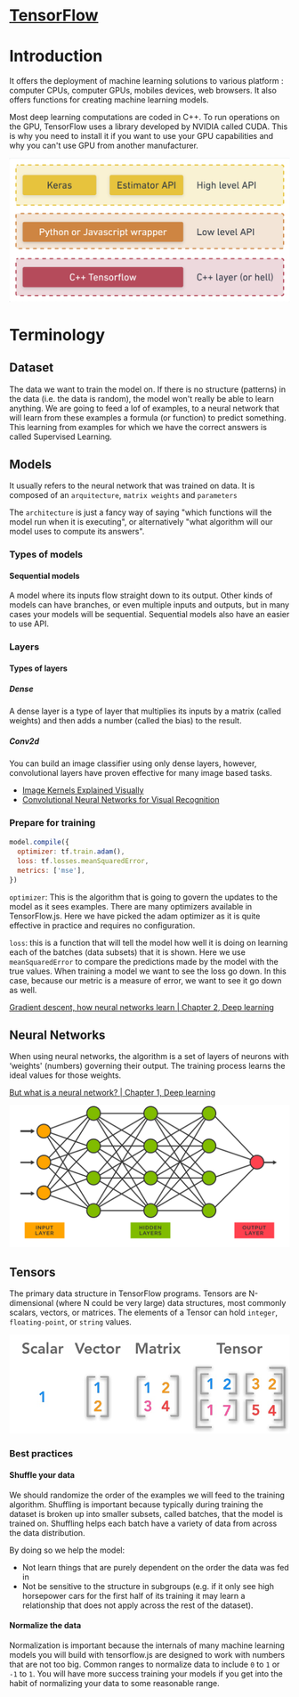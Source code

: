 # [TensorFlow](https://www.tensorflow.org/)

# Introduction

It offers the deployment of machine learning solutions to various platform : computer CPUs, computer GPUs, mobiles devices, web browsers. 
It also offers functions for creating machine learning models. 

Most deep learning computations are coded in C++. 
To run operations on the GPU, TensorFlow uses a library developed by NVIDIA called CUDA.
This is why you need to install it if you want to use your GPU capabilities and why you can't use GPU from another manufacturer. 

![Tensorflow arquitecture](./imgs/tensorflow_arquitecture.png)

# Terminology

## Dataset

The data we want to train the model on.
If there is no structure (patterns) in the data (i.e. the data is random), the model won't really be able to learn anything.
We are going to feed a lof of examples, to a neural network that will learn from these examples a formula (or function) to predict something. This learning from examples for which we have the correct answers is called Supervised Learning.

## Models

It usually refers to the neural network that was trained on data. 
It is composed of an `arquitecture`, `matrix weights` and `parameters`

The `architecture` is just a fancy way of saying "which functions will the model run when it is executing",
or alternatively "what algorithm will our model uses to compute its answers".

### Types of models

#### Sequential models

A model where its inputs flow straight down to its output.
Other kinds of models can have branches, or even multiple inputs and outputs, but in many cases your models will be sequential.
Sequential models also have an easier to use API.

### Layers

#### Types of layers

##### Dense

A dense layer is a type of layer that multiplies its inputs by a matrix (called weights) and then adds a number (called the bias) to the result.

##### Conv2d

You can build an image classifier using only dense layers, however, convolutional layers have proven effective for many image based tasks.

- [Image Kernels Explained Visually](https://setosa.io/ev/image-kernels/)
- [Convolutional Neural Networks for Visual Recognition](https://cs231n.github.io/convolutional-networks/)

### Prepare for training

```js
model.compile({
  optimizer: tf.train.adam(),
  loss: tf.losses.meanSquaredError,
  metrics: ['mse'],
})
```

`optimizer`: This is the algorithm that is going to govern the updates to the model as it sees examples.
There are many optimizers available in TensorFlow.js.
Here we have picked the adam optimizer as it is quite effective in practice and requires no configuration.

`loss`: this is a function that will tell the model how well it is doing on learning each of the batches (data subsets) that it is shown.
Here we use `meanSquaredError` to compare the predictions made by the model with the true values.
When training a model we want to see the loss go down. In this case, because our metric is a measure of error, we want to see it go down as well.

[Gradient descent, how neural networks learn | Chapter 2, Deep learning](https://www.youtube.com/watch?v=IHZwWFHWa-w&ab_channel=3Blue1Brown)

## Neural Networks

When using neural networks, the algorithm is a set of layers of neurons with ‘weights' (numbers) governing their output. The training process learns the ideal values for those weights.

[But what is a neural network? | Chapter 1, Deep learning](https://www.youtube.com/watch?v=aircAruvnKk&t=963s&ab_channel=3Blue1Brown)

![Neural Network](./imgs/neutral-network-diagram.svg)

## Tensors

The primary data structure in TensorFlow programs.
Tensors are N-dimensional (where N could be very large) data structures, most commonly scalars, vectors, or matrices.
The elements of a Tensor can hold `integer`, `floating-point`, or `string` values.

![Neural Network](./imgs/scalar-vector-matrix-tensor.jpeg)

### Best practices

#### Shuffle your data

We should randomize the order of the examples we will feed to the training algorithm.
Shuffling is important because typically during training the dataset is broken up into smaller subsets, called batches, that the model is trained on.
Shuffling helps each batch have a variety of data from across the data distribution.

By doing so we help the model:

- Not learn things that are purely dependent on the order the data was fed in
- Not be sensitive to the structure in subgroups
  (e.g. if it only see high horsepower cars for the first half of its training it may learn a relationship that does not apply across the rest of the dataset).

#### Normalize the data

Normalization is important because the internals of many machine learning models you will build with tensorflow.js are designed to work with numbers that are not too big.
Common ranges to normalize data to include `0` to `1` or `-1` to `1`.
You will have more success training your models if you get into the habit of normalizing your data to some reasonable range.
